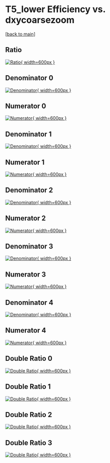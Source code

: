 # T5_lower Efficiency vs. dxycoarsezoom

[[back to main](./)]



## Ratio

[![Ratio](../mtv/var/T5_lower_base_11_0_eff_dxycoarsezoom.png){ width=600px }](../mtv/var/T5_lower_base_11_0_eff_dxycoarsezoom.pdf)

## Denominator 0

[![Denominator](../mtv/den/T5_lower_base_11_0_eff_dxycoarsezoom_den0.png){ width=600px }](../mtv/den/T5_lower_base_11_0_eff_dxycoarsezoom_den0.pdf)

## Numerator 0

[![Numerator](../mtv/num/T5_lower_base_11_0_eff_dxycoarsezoom_num0.png){ width=600px }](../mtv/num/T5_lower_base_11_0_eff_dxycoarsezoom_num0.pdf)

## Denominator 1

[![Denominator](../mtv/den/T5_lower_base_11_0_eff_dxycoarsezoom_den1.png){ width=600px }](../mtv/den/T5_lower_base_11_0_eff_dxycoarsezoom_den1.pdf)

## Numerator 1

[![Numerator](../mtv/num/T5_lower_base_11_0_eff_dxycoarsezoom_num1.png){ width=600px }](../mtv/num/T5_lower_base_11_0_eff_dxycoarsezoom_num1.pdf)

## Denominator 2

[![Denominator](../mtv/den/T5_lower_base_11_0_eff_dxycoarsezoom_den2.png){ width=600px }](../mtv/den/T5_lower_base_11_0_eff_dxycoarsezoom_den2.pdf)

## Numerator 2

[![Numerator](../mtv/num/T5_lower_base_11_0_eff_dxycoarsezoom_num2.png){ width=600px }](../mtv/num/T5_lower_base_11_0_eff_dxycoarsezoom_num2.pdf)

## Denominator 3

[![Denominator](../mtv/den/T5_lower_base_11_0_eff_dxycoarsezoom_den3.png){ width=600px }](../mtv/den/T5_lower_base_11_0_eff_dxycoarsezoom_den3.pdf)

## Numerator 3

[![Numerator](../mtv/num/T5_lower_base_11_0_eff_dxycoarsezoom_num3.png){ width=600px }](../mtv/num/T5_lower_base_11_0_eff_dxycoarsezoom_num3.pdf)

## Denominator 4

[![Denominator](../mtv/den/T5_lower_base_11_0_eff_dxycoarsezoom_den4.png){ width=600px }](../mtv/den/T5_lower_base_11_0_eff_dxycoarsezoom_den4.pdf)

## Numerator 4

[![Numerator](../mtv/num/T5_lower_base_11_0_eff_dxycoarsezoom_num4.png){ width=600px }](../mtv/num/T5_lower_base_11_0_eff_dxycoarsezoom_num4.pdf)

## Double Ratio 0

[![Double Ratio](../mtv/ratio/T5_lower_base_11_0_eff_dxycoarsezoom_ratio0.png){ width=600px }](../mtv/ratio/T5_lower_base_11_0_eff_dxycoarsezoom_ratio0.pdf)

## Double Ratio 1

[![Double Ratio](../mtv/ratio/T5_lower_base_11_0_eff_dxycoarsezoom_ratio1.png){ width=600px }](../mtv/ratio/T5_lower_base_11_0_eff_dxycoarsezoom_ratio1.pdf)

## Double Ratio 2

[![Double Ratio](../mtv/ratio/T5_lower_base_11_0_eff_dxycoarsezoom_ratio2.png){ width=600px }](../mtv/ratio/T5_lower_base_11_0_eff_dxycoarsezoom_ratio2.pdf)

## Double Ratio 3

[![Double Ratio](../mtv/ratio/T5_lower_base_11_0_eff_dxycoarsezoom_ratio3.png){ width=600px }](../mtv/ratio/T5_lower_base_11_0_eff_dxycoarsezoom_ratio3.pdf)

